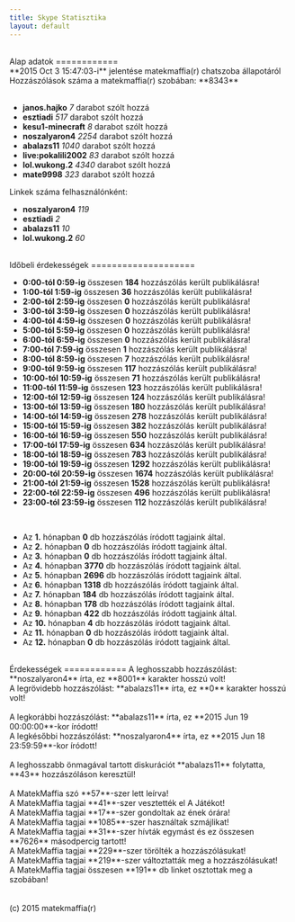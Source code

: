 ```yaml
---
title: Skype Statisztika
layout: default
---
```

<br>
Alap adatok
============
<br>
**2015 Oct 3 15:47:03-i** jelentése matekmaffia(r) chatszoba állapotáról<br>
Hozzászólások száma a matekmaffia(r) szobában: **8343**<br><br>

* **janos.hajko** _7_ darabot szólt hozzá
* **esztiadi** _517_ darabot szólt hozzá
* **kesu1-minecraft** _8_ darabot szólt hozzá
* **noszalyaron4** _2254_ darabot szólt hozzá
* **abalazs11** _1040_ darabot szólt hozzá
* **live:pokalili2002** _83_ darabot szólt hozzá
* **lol.wukong.2** _4340_ darabot szólt hozzá
* **mate9998** _323_ darabot szólt hozzá

Linkek száma felhasználónként:<br>

* **noszalyaron4** _119_
* **esztiadi** _2_
* **abalazs11** _10_
* **lol.wukong.2** _60_

<br>
Időbeli érdekességek
====================
<br>

* **0:00-tól 0:59-ig** összesen **184** hozzászólás került publikálásra!
* **1:00-tól 1:59-ig** összesen **36** hozzászólás került publikálásra!
* **2:00-tól 2:59-ig** összesen **0** hozzászólás került publikálásra!
* **3:00-tól 3:59-ig** összesen **0** hozzászólás került publikálásra!
* **4:00-tól 4:59-ig** összesen **0** hozzászólás került publikálásra!
* **5:00-tól 5:59-ig** összesen **0** hozzászólás került publikálásra!
* **6:00-tól 6:59-ig** összesen **0** hozzászólás került publikálásra!
* **7:00-tól 7:59-ig** összesen **1** hozzászólás került publikálásra!
* **8:00-tól 8:59-ig** összesen **7** hozzászólás került publikálásra!
* **9:00-tól 9:59-ig** összesen **117** hozzászólás került publikálásra!
* **10:00-tól 10:59-ig** összesen **71** hozzászólás került publikálásra!
* **11:00-tól 11:59-ig** összesen **123** hozzászólás került publikálásra!
* **12:00-tól 12:59-ig** összesen **124** hozzászólás került publikálásra!
* **13:00-tól 13:59-ig** összesen **180** hozzászólás került publikálásra!
* **14:00-tól 14:59-ig** összesen **278** hozzászólás került publikálásra!
* **15:00-tól 15:59-ig** összesen **382** hozzászólás került publikálásra!
* **16:00-tól 16:59-ig** összesen **550** hozzászólás került publikálásra!
* **17:00-tól 17:59-ig** összesen **634** hozzászólás került publikálásra!
* **18:00-tól 18:59-ig** összesen **783** hozzászólás került publikálásra!
* **19:00-tól 19:59-ig** összesen **1292** hozzászólás került publikálásra!
* **20:00-tól 20:59-ig** összesen **1674** hozzászólás került publikálásra!
* **21:00-tól 21:59-ig** összesen **1528** hozzászólás került publikálásra!
* **22:00-tól 22:59-ig** összesen **496** hozzászólás került publikálásra!
* **23:00-tól 23:59-ig** összesen **112** hozzászólás került publikálásra!

<br>

* Az **1.** hónapban **0** db hozzászólás íródott tagjaink által.
* Az **2.** hónapban **0** db hozzászólás íródott tagjaink által.
* Az **3.** hónapban **0** db hozzászólás íródott tagjaink által.
* Az **4.** hónapban **3770** db hozzászólás íródott tagjaink által.
* Az **5.** hónapban **2696** db hozzászólás íródott tagjaink által.
* Az **6.** hónapban **1318** db hozzászólás íródott tagjaink által.
* Az **7.** hónapban **184** db hozzászólás íródott tagjaink által.
* Az **8.** hónapban **178** db hozzászólás íródott tagjaink által.
* Az **9.** hónapban **422** db hozzászólás íródott tagjaink által.
* Az **10.** hónapban **4** db hozzászólás íródott tagjaink által.
* Az **11.** hónapban **0** db hozzászólás íródott tagjaink által.
* Az **12.** hónapban **0** db hozzászólás íródott tagjaink által.

<br>
Érdekességek
============
A leghosszabb hozzászólást: **noszalyaron4** írta, ez **8001** karakter hosszú volt!<br>
A legrövidebb hozzászólást: **abalazs11** írta, ez **0** karakter hosszú volt!<br>
<br>
A legkorábbi hozzászólást: **abalazs11** írta, ez **2015 Jun 19 00:00:00**-kor íródott!<br>
A legkésőbbi hozzászólást: **noszalyaron4** írta, ez **2015 Jun 18 23:59:59**-kor íródott!<br>
<br>
A leghosszabb önmagával tartott diskurációt **abalazs11** folytatta, **43** hozzászóláson keresztül!<br>
<br>
A MatekMaffia szó **57**-szer lett leírva!<br>
A MatekMaffia tagjai **41**-szer vesztették el A Játékot!<br>
A MatekMaffia tagjai **17**-szer gondoltak az ének órára!<br>
A MatekMaffia tagjai **1085**-szer használtak szmájlikat!<br>
A MatekMaffia tagjai **31**-szer hívták egymást és ez összesen **7626** másodpercig tartott!<br>
A MatekMaffia tagjai **229**-szer törölték a hozzászólásukat!<br>
A MatekMaffia tagjai **219**-szer változtatták meg a hozzászólásukat!<br>
A MatekMaffia tagjai összesen **191** db linket osztottak meg a szobában!<br>
<br>
<br>
(c) 2015 matekmaffia(r)


